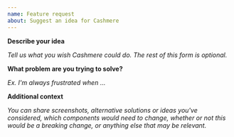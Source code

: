 ```yaml
---
name: Feature request
about: Suggest an idea for Cashmere
---
```


**Describe your idea**

*Tell us what you wish Cashmere could do. The rest of this form is optional.*

**What problem are you trying to solve?**

*Ex. I'm always frustrated when ...*

**Additional context**

*You can share screenshots, alternative solutions or ideas you've considered, which components would need to change, whether or not this would be a breaking change, or anything else that may be relevant.*
